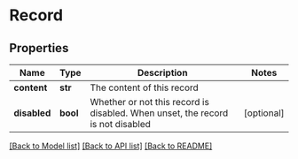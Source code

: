 # Record

## Properties
Name | Type | Description | Notes
------------ | ------------- | ------------- | -------------
**content** | **str** | The content of this record | 
**disabled** | **bool** | Whether or not this record is disabled. When unset, the record is not disabled | [optional] 

[[Back to Model list]](../README.md#documentation-for-models) [[Back to API list]](../README.md#documentation-for-api-endpoints) [[Back to README]](../README.md)



